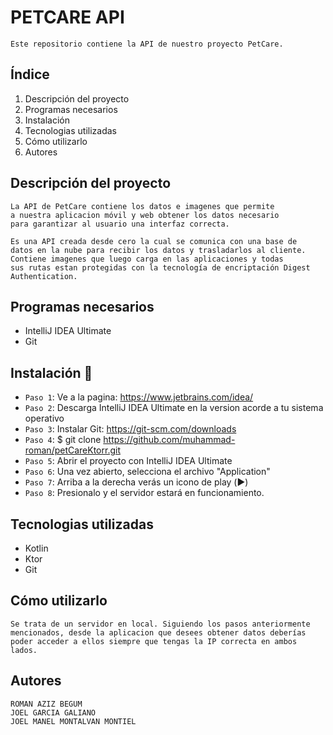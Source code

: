 # PETCARE API

    Este repositorio contiene la API de nuestro proyecto PetCare. 
    
## Índice

1. Descripción del proyecto
2. Programas necesarios
3. Instalación
4. Tecnologias utilizadas
5. Cómo utilizarlo
6. Autores


##  Descripción del proyecto 

    La API de PetCare contiene los datos e imagenes que permite
    a nuestra aplicacion móvil y web obtener los datos necesario
    para garantizar al usuario una interfaz correcta. 

    Es una API creada desde cero la cual se comunica con una base de
    datos en la nube para recibir los datos y trasladarlos al cliente.
    Contiene imagenes que luego carga en las aplicaciones y todas
    sus rutas estan protegidas con la tecnología de encriptación Digest
    Authentication.


## Programas necesarios 

- IntelliJ IDEA Ultimate
- Git

## Instalación :hammer:

- `Paso 1`: Ve a la pagina: https://www.jetbrains.com/idea/
- `Paso 2`: Descarga IntelliJ IDEA Ultimate en la version acorde a tu sistema operativo
- `Paso 3`: Instalar Git: https://git-scm.com/downloads
- `Paso 4`: $ git clone https://github.com/muhammad-roman/petCareKtorr.git
- `Paso 5`: Abrir el proyecto con IntelliJ IDEA Ultimate
- `Paso 6`: Una vez abierto, selecciona el archivo "Application"
- `Paso 7`: Arriba a la derecha verás un icono de play (:arrow_forward:)
- `Paso 8`: Presionalo y el servidor estará en funcionamiento.

## Tecnologias utilizadas 

- Kotlin
- Ktor
- Git

## Cómo utilizarlo 

    Se trata de un servidor en local. Siguiendo los pasos anteriormente
    mencionados, desde la aplicacion que desees obtener datos deberías
    poder acceder a ellos siempre que tengas la IP correcta en ambos lados.


## Autores

    ROMAN AZIZ BEGUM
    JOEL GARCIA GALIANO
    JOEL MANEL MONTALVAN MONTIEL
